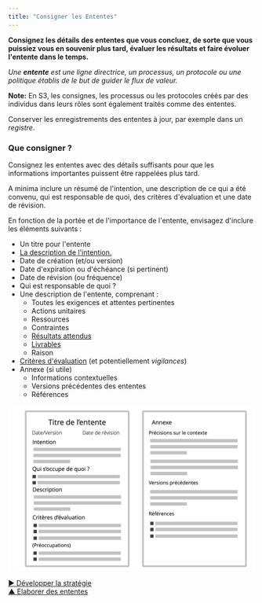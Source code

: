 ```yaml
---
title: "Consigner les Ententes"
---
```



**Consignez les détails des ententes que vous concluez, de sorte que vous puissiez vous en souvenir plus tard, évaluer les résultats et faire évoluer l'entente dans le temps.**

_Une **entente** est une ligne directrice, un processus, un protocole ou une politique établis de le but de guider le flux de valeur._

**Note:** En S3, les consignes, les processus ou les protocoles créés par des individus dans leurs rôles sont également traités comme des ententes.

Conserver les enregistrements des ententes à jour, par exemple dans un <dfn data-info="Registre: Un système (numérique) pour stocker toutes les informations pertinentes pour une organisation.">registre</dfn>.


### Que consigner ?

Consignez les ententes avec des détails suffisants pour que les informations importantes puissent être rappelées plus tard.

A minima inclure un résumé de l'intention, une description de ce qui a été convenu, qui est responsable de quoi, des critères d'évaluation et une date de révision.

En fonction de la portée et de l'importance de l'entente, envisagez d'inclure les éléments suivants :

-   Un titre pour l'entente
-   [La description de l'intention.](describe-organizational-drivers.html)
-   Date de création (et/ou version)
-   Date d'expiration ou d'échéance (si pertinent)
-   Date de révision (ou fréquence)
-   Qui est responsable de quoi ?
-   Une description de l'entente, comprenant :
    - Toutes les exigences et attentes pertinentes
    - Actions unitaires
    - Ressources
    - Contraintes
    - [Résultats attendus](clarify-intended-outcome.html)
    - [Livrables](describe-deliverables.html)
    - Raison
-   [Critères d'évaluation](evaluation-criteria.html) (et potentiellement <dfn data-info="Préoccupation: Une supposition que faire quelque chose (même en l&apos;absence d&apos;objections) pourrait faire obstacle à une façon (plus) efficace de répondre à une intention organisationnelle.">vigilances</dfn>)
-   Annexe (si utile)
    - Informations contextuelles
    - Versions précédentes des ententes
    - Références

![Modèle pour les ententes](img/templates/agreement-template.png)



[&#9654; Développer la stratégie](develop-strategy.html)<br/>[&#9650; Elaborer des ententes](defining-agreements.html)

